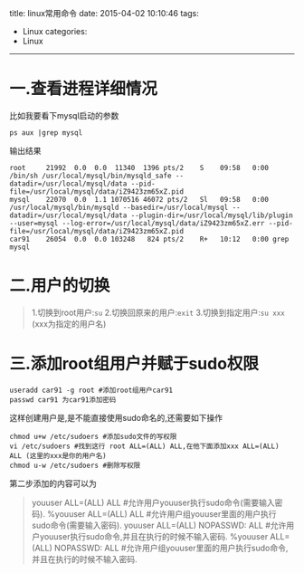 title: linux常用命令
date: 2015-04-02 10:10:46
tags:
- Linux
categories:
- Linux
---

# 一.查看进程详细情况

比如我要看下mysql启动的参数
```
ps aux |grep mysql
```
输出结果

```
root     21992  0.0  0.0  11340  1396 pts/2    S    09:58   0:00 /bin/sh /usr/local/mysql/bin/mysqld_safe --datadir=/usr/local/mysql/data --pid-file=/usr/local/mysql/data/iZ9423zm65xZ.pid
mysql    22070  0.0  1.1 1070516 46072 pts/2   Sl   09:58   0:00 /usr/local/mysql/bin/mysqld --basedir=/usr/local/mysql --datadir=/usr/local/mysql/data --plugin-dir=/usr/local/mysql/lib/plugin --user=mysql --log-error=/usr/local/mysql/data/iZ9423zm65xZ.err --pid-file=/usr/local/mysql/data/iZ9423zm65xZ.pid
car91    26054  0.0  0.0 103248   824 pts/2    R+   10:12   0:00 grep mysql

```
<!-- more -->
# 二.用户的切换

>1.切换到root用户:`su`
>2.切换回原来的用户:`exit`
>3.切换到指定用户:`su xxx` (xxx为指定的用户名)

# 三.添加root组用户并赋于sudo权限

```
useradd car91 -g root #添加root组用户car91
passwd car91 为car91添加密码

```
这样创建用户是,是不能直接使用sudo命名的,还需要如下操作

```
chmod u+w /etc/sudoers #添加sudo文件的写权限
vi /etc/sudoers #找到这行 root ALL=(ALL) ALL,在他下面添加xxx ALL=(ALL) ALL (这里的xxx是你的用户名)
chmod u-w /etc/sudoers #删除写权限
```

第二步添加的内容可以为

>youuser            ALL=(ALL)                ALL  #允许用户youuser执行sudo命令(需要输入密码).
>%youuser           ALL=(ALL)                ALL  #允许用户组youuser里面的用户执行sudo命令(需要输入密码).
>youuser            ALL=(ALL)                NOPASSWD: ALL  #允许用户youuser执行sudo命令,并且在执行的时候不输入密码.
>%youuser           ALL=(ALL)                NOPASSWD: ALL  #允许用户组youuser里面的用户执行sudo命令,并且在执行的时候不输入密码.

